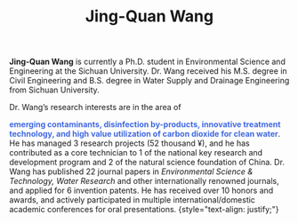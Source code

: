 ﻿---
# Display name
title: Jing-Quan Wang

# Full name (for SEO)
first_name: Jing-Quan
last_name: Wang

# Status emoji
status:
  icon: ☕️

# Is this the primary user of the site?
superuser: False

# Role/position/tagline
role: Ph.D. candidate

# Organizations/Affiliations to show in About widget
organizations:
  - name: Sichuan University
    url: https://en.scu.edu.cn/

# Short bio (displayed in user profile at end of posts)
bio: My research interests include emerging contaminants, disinfection by-products, innovative treatment technology, and high value utilization of carbon dioxide for clean water.

# Interests to show in About widget
# interests:
#   - 兴趣1
#   - 兴趣2
#   - 兴趣3

# Education to show in About widget
# education:
#   courses:
#     - course: 本科
#       institution: XX大学
#       year: 2012
    # - course: MEng in Artificial Intelligence
    #   institution: Massachusetts Institute of Technology
    #   year: 2009
    # - course: BSc in Artificial Intelligence
    #   institution: Massachusetts Institute of Technology
    #   year: 2008

# Social/Academic Networking
# For available icons, see: https://wowchemy.com/docs/getting-started/page-builder/#icons
#   For an email link, use "fas" icon pack, "envelope" icon, and a link in the
#   form "mailto:your-email@example.com" or "/#contact" for contact widget.
social:
  - icon: envelope
    icon_pack: fas
    link: '/#contact'
  - icon: twitter
    icon_pack: fab
    link: https://twitter.com/GeorgeCushen
    label: Follow me on Twitter
    display:
      header: true
  - icon: graduation-cap # Alternatively, use `google-scholar` icon from `ai` icon pack
    icon_pack: fas
    link: https://scholar.google.co.uk/citations?user=sIwtMXoAAAAJ
  - icon: github
    icon_pack: fab
    link: https://github.com/gcushen
  - icon: linkedin
    icon_pack: fab
    link: https://www.linkedin.com/
  # Link to a PDF of your resume/CV.
  # To use: copy your resume to `static/uploads/resume.pdf`, enable `ai` icons in `params.yaml`,
  # and uncomment the lines below.
  - icon: cv
    icon_pack: ai
    link: uploads/resume.pdf

# Enter email to display Gravatar (if Gravatar enabled in Config)
email: ''

# Highlight the author in author lists? (true/false)
highlight_name: true
---

**Jing-Quan Wang** is currently a Ph.D. student in Environmental Science and Engineering at the Sichuan University. Dr. Wang received his M.S. degree in Civil Engineering and B.S. degree in Water Supply and Drainage Engineering from Sichuan University.<br>

Dr. Wang’s research interests are in the area of <b><p style="color:royalblue; display:inline">emerging contaminants, disinfection by-products, innovative treatment technology, and high value utilization of carbon dioxide for clean water</p></b>. He has managed 3 research projects (52 thousand ¥), and he has contributed as a core technician to 1 of the national key research and development program and 2 of the natural science foundation of China. Dr. Wang has published 22 journal papers in *Environmental Science & Technology, Water Research* and other internationally renowned journals, and applied for 6 invention patents. He has received over 10 honors and awards, and actively participated in multiple international/domestic academic conferences for oral presentations.
{style="text-align: justify;"}
